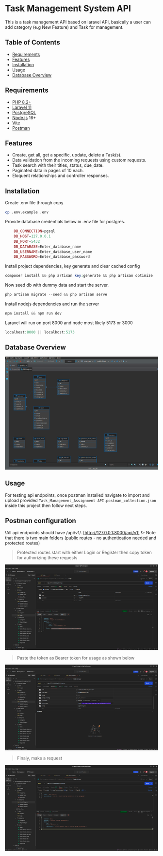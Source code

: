 Task Management System API 
==========================

This is a task management API based on laravel API, basically a user can add category (e.g New Feature) and Task for management.

Table of Contents
-----------------

* [Requirements](#requirements)
* [Features](#features)
* [Installation](#installation)
* [Usage](#usage)
* [Database Overview](#database-overview)

Requirements
------------

* [PHP 8.2+][php]
* [Laravel 11][laravel]
* [PostgreSQL][postgresql]
* [Node.js][node] 16+
* [Vite][vite]
* [Postman][postman]

[php]: https://www.php.net/releases/
[laravel]: https://laravel.com/docs/11.x/installation
[postgresql]: https://www.postgresql.org/
[node]: https://nodejs.org
[vite]: https://vitejs.dev
[postman]: https://www.postman.com/

Features
--------

- Create, get all, get a specific, update, delete a Task(s).
- Data validation from the incoming requests using custom requests.
- Task search with their titles, status, due_date.
- Paginated data in pages of 10 each.
- Eloquent relationships and controller responses.

Installation
------------

Create .env file through copy

```bash
cp .env.example .env
```

Provide database credentials below in .env file for postgres.

```php
    DB_CONNECTION=pgsql
    DB_HOST=127.0.0.1
    DB_PORT=5432
    DB_DATABASE=Enter_database_name
    DB_USERNAME=Enter_database_user_name
    DB_PASSWORD=Enter_database_password
```
  
Install project dependencies, key generate and clear cached config

```php
composer install && php artisan key:generate && php artisan optimize
```
Now seed db with dummy data and start the server.

```php
php artisan migrate --seed && php artisan serve 
```

Install nodejs dependencies and run the server

```javascript
npm install && npm run dev
```

Laravel will run on port 8000 and node most likely 5173 or 3000

```php
localhost:8000 || localhost:5173
```

Database Overview
-----------------

![alt text](https://github.com/ronald-kimeli/task-management-api/blob/master/public/images/database_overview.png?raw=true)


Usage
------------

For testing api endpoints, once postman installed navigate to import and upload provided `Task_Management_Assignment API.postman_collection.json` inside this project then follow next steps.

## Postman configuration

!All api endpoints should have /api/v1/. [http://127.0.0.1:8000/api/v1] !> Note that there is two main folders (public routes - no authentication needed and protected routes)

>Protected routes start with either Login or Register then copy token for authorizing these requests

![alt text](https://github.com/ronald-kimeli/task-management-api/blob/master/public/images/login.png?raw=true)

>Paste the token as Bearer token for usage as shown below

![alt text](https://github.com/ronald-kimeli/task-management-api/blob/master/public/images/highlighted.png?raw=true)

>Finaly, make a request

![alt text](https://github.com/ronald-kimeli/task-management-api/blob/master/public/images/final.png?raw=true)













